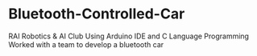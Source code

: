 # Bluetooth-Controlled-Car
RAI Robotics &amp; AI Club
Using Arduino IDE and C Language Programming 
Worked with a team to develop a bluetooth car 
